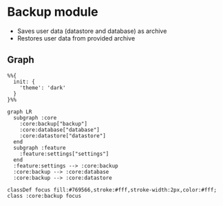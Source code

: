 # Backup module

- Saves user data (datastore and database) as archive
- Restores user data from provided archive

## Graph

```mermaid
%%{
  init: {
    'theme': 'dark'
  }
}%%

graph LR
  subgraph :core
    :core:backup["backup"]
    :core:database["database"]
    :core:datastore["datastore"]
  end
  subgraph :feature
    :feature:settings["settings"]
  end
  :feature:settings --> :core:backup
  :core:backup --> :core:database
  :core:backup --> :core:datastore

classDef focus fill:#769566,stroke:#fff,stroke-width:2px,color:#fff;
class :core:backup focus
```